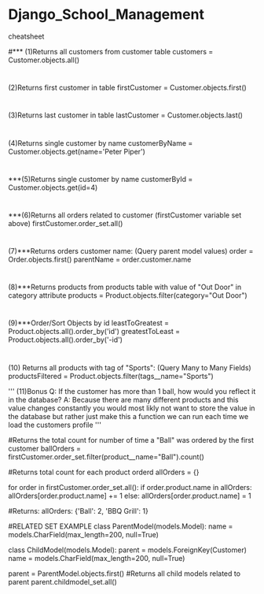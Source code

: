 # Django_School_Management

cheatsheet

#***
(1)Returns all customers from customer table
customers = Customer.objects.all()

#
(2)Returns first customer in table
firstCustomer = Customer.objects.first()

#
(3)Returns last customer in table
lastCustomer = Customer.objects.last()

#
(4)Returns single customer by name
customerByName = Customer.objects.get(name='Peter Piper')

#
***(5)Returns single customer by name
customerById = Customer.objects.get(id=4)

#
***(6)Returns all orders related to customer (firstCustomer variable set above)
firstCustomer.order_set.all()

#
(7)***Returns orders customer name: (Query parent model values)
order = Order.objects.first() 
parentName = order.customer.name

#
(8)***Returns products from products table with value of "Out Door" in category attribute
products = Product.objects.filter(category="Out Door")

#
(9)***Order/Sort Objects by id
leastToGreatest = Product.objects.all().order_by('id') 
greatestToLeast = Product.objects.all().order_by('-id') 


#
(10) Returns all products with tag of "Sports": (Query Many to Many Fields)
productsFiltered = Product.objects.filter(tags__name="Sports")

'''
(11)Bonus
Q: If the customer has more than 1 ball, how would you reflect it in the database?
A: Because there are many different products and this value changes constantly you would most 
likly not want to store the value in the database but rather just make this a function we can run
each time we load the customers profile
'''

#Returns the total count for number of time a "Ball" was ordered by the first customer
ballOrders = firstCustomer.order_set.filter(product__name="Ball").count()

#Returns total count for each product orderd
allOrders = {}

for order in firstCustomer.order_set.all():
	if order.product.name in allOrders:
		allOrders[order.product.name] += 1
	else:
		allOrders[order.product.name] = 1

#Returns: allOrders: {'Ball': 2, 'BBQ Grill': 1}


#RELATED SET EXAMPLE
class ParentModel(models.Model):
	name = models.CharField(max_length=200, null=True)

class ChildModel(models.Model):
	parent = models.ForeignKey(Customer)
	name = models.CharField(max_length=200, null=True)

parent = ParentModel.objects.first()
#Returns all child models related to parent
parent.childmodel_set.all()
